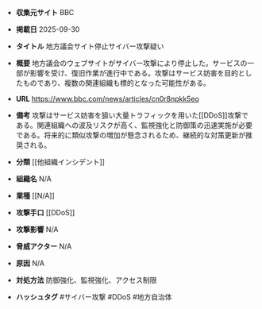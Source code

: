 - **収集元サイト**
BBC

- **掲載日**
2025-09-30

- **タイトル**
地方議会サイト停止サイバー攻撃疑い

- **概要**
地方議会のウェブサイトがサイバー攻撃により停止した。サービスの一部が影響を受け、復旧作業が進行中である。攻撃はサービス妨害を目的としたものであり、複数の関連組織も標的となった可能性がある。

- **URL**
https://www.bbc.com/news/articles/cn0r8npkk5eo

- **備考**
攻撃はサービス妨害を狙い大量トラフィックを用いた[[DDoS]]攻撃である。関連組織への波及リスクが高く、監視強化と防御策の迅速実施が必要である。将来的に類似攻撃の増加が懸念されるため、継続的な対策更新が推奨される。

- **分類**
[[他組織インシデント]]

- **組織名**
N/A

- **業種**
[[N/A]]

- **攻撃手口**
[[DDoS]]

- **攻撃影響**
N/A

- **脅威アクター**
N/A

- **原因**
N/A

- **対処方法**
防御強化、監視強化、アクセス制限

- **ハッシュタグ**
#サイバー攻撃 #DDoS #地方自治体
